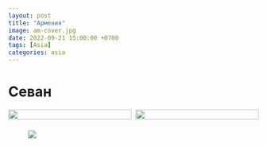```yaml
---
layout: post
title: "Армения"
image: am-cover.jpg
date: 2022-09-21 15:00:00 +0700
tags: [Asia]
categories: asia
---
```


<style>
  .img-caption {
     text-align: center;
     color: gray;
  }
  
  .row {
    display: flex;
    padding-bottom: 1.6%;
  }

  .column1 {
    flex: 50.0%;
    padding-right: 0.8%;
  }
  
  .column2 {
    flex: 50.0%;
    padding-left: 0.8%;
  }
  
</style>

# Севан

<div class="row">
  <div class="column1">
    <img class="fullscreen" src="https://i.imgur.com/VHcKyaa.jpg" style="width:100%" onClick="makeFullScreen(event)">
  </div>
  <div class="column2">
    <img class="fullscreen" src="https://i.imgur.com/eavU3OO.jpg" style="width:100%" onClick="makeFullScreen(event)">
  </div>
</div>

<figure>
    <img class="fullscreen" src="https://i.imgur.com/LQxqeu4.jpg" onClick="makeFullScreen(event)"> 
    <figcaption class='img-caption'></figcaption>
</figure>

